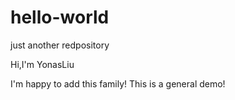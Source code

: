 # hello-world
just another redpository

Hi,I'm YonasLiu

I'm happy to add this family!
This is a general demo!
